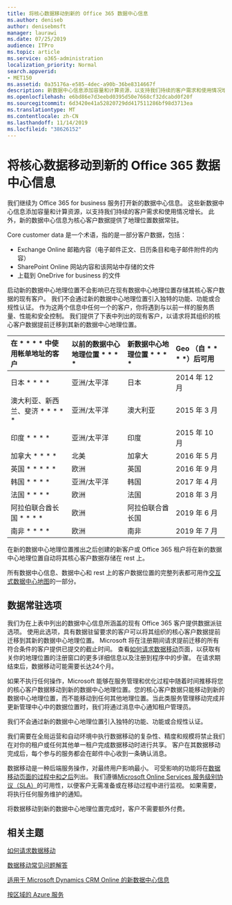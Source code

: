 ```yaml
---
title: 将核心数据移动到新的 Office 365 数据中心信息
ms.author: deniseb
author: denisebmsft
manager: laurawi
ms.date: 07/25/2019
audience: ITPro
ms.topic: article
ms.service: o365-administration
localization_priority: Normal
search.appverid:
- MET150
ms.assetid: 0a35176a-e585-4dec-a90b-36be8314667f
description: 新数据中心信息添加容量和计算资源，以支持我们持续的客户需求和使用情况增长。 此外，新的数据中心信息为核心客户数据提供了地理位置数据常驻。 Core customer data 是一个术语，指在 Microsoft Online Services 术语： Exchange Online 邮箱内容（电子邮件正文、日历条目和电子邮件附件的内容）、SharePoint Online 网站内容和文件中定义的客户数据子集。存储在该网站中，并将文件上传到 OneDrive for business。
ms.openlocfilehash: e6bd86e7d3eebd0395d50e7668cf32dcabd0f20f
ms.sourcegitcommit: 6d3420e41a52820729dd417511286bf98d3713ea
ms.translationtype: MT
ms.contentlocale: zh-CN
ms.lasthandoff: 11/14/2019
ms.locfileid: "38626152"
---
```

# <a name="moving-core-data-to-new-office-365-datacenter-geos"></a>将核心数据移动到新的 Office 365 数据中心信息

我们继续为 Office 365 for business 服务打开新的数据中心信息。 这些新数据中心信息添加容量和计算资源，以支持我们持续的客户需求和使用情况增长。 此外，新的数据中心信息为核心客户数据提供了地理位置数据常驻。 

Core customer data 是一个术语，指的是一部分客户数据，包括： 
- Exchange Online 邮箱内容（电子邮件正文、日历条目和电子邮件附件的内容）
- SharePoint Online 网站内容和该网站中存储的文件
- 上载到 OneDrive for business 的文件 
  
启动新的数据中心地理位置不会影响已在现有数据中心地理位置存储其核心客户数据的现有客户。 我们不会通过新的数据中心地理位置引入独特的功能、功能或合规性认证。 作为这两个信息中任何一个的客户，你将遇到与以前一样的服务质量、性能和安全控制。 我们提供了下表中列出的现有客户，以请求将其组织的核心客户数据提前迁移到其新的数据中心地理位置。
  
|在 * * * * 中使用帐单地址的客户|以前的数据中心地理位置 * * * *|新数据中心地理位置 * * * *|Geo （自 * * * *）后可用|
|:-----|:-----|:-----|:-----|
|日本 * * * *| 亚洲/太平洋 | 日本 | 2014 年 12 月 |
|澳大利亚、新西兰、斐济 * * * * *| 亚洲/太平洋 | 澳大利亚 | 2015 年 3 月 |
|印度 * * * *| 亚洲/太平洋 | 印度 | 2015 年 10 月 |
|加拿大 * * * *| 北美 | 加拿大 | 2016 年 5 月 |
|英国 * * * * *| 欧洲 | 英国 | 2016 年 9 月 |
|韩国 * * * *| 亚洲/太平洋 | 韩国 | 2017 年 4 月 |
|法国 * * * *| 欧洲 | 法国 | 2018 年 3 月 |
|阿拉伯联合酋长国 * * * *| 欧洲 | 阿拉伯联合酋长国 | 2019 年 6 月 |
|南非 * * * *| 欧洲 | 南非 | 2019 年 7 月 |
  
在新的数据中心地理位置推出之后创建的新客户或 Office 365 租户将在新的数据中心地理位置自动将其核心客户数据存储在 rest 上。
  
所有数据中心信息、数据中心和 rest 上的客户数据位置的完整列表都可用作[交互式数据中心地图](https://office.com/datamaps)的一部分。 
  
## <a name="data-residency-option"></a>数据常驻选项

我们为在上表中列出的数据中心信息所涵盖的现有 Office 365 客户提供数据派驻选项。 使用此选项，具有数据驻留要求的客户可以将其组织的核心客户数据提前迁移到其新的数据中心地理位置。  Microsoft 将在注册期间请求提前迁移的所有符合条件的客户提供已提交的截止时间。  查看[如何请求数据移动](request-your-data-move.md)页面，以获取有关你的地理位置的注册窗口的更多详细信息以及注册到程序中的步骤。  在请求期结束后，数据移动可能需要长达24个月。

如果不执行任何操作，Microsoft 能够在服务管理和优化过程中随着时间推移将您的核心客户数据移动到新的数据中心地理位置。您的核心客户数据只能移动到新的数据中心地理位置，而不能移动到任何其他地理位置。当此类服务管理移动完成并更新管理中心中的数据位置时，我们将通过消息中心通知租户管理员。
   
我们不会通过新的数据中心地理位置引入独特的功能、功能或合规性认证。
    
我们需要在全局运营和自动环境中执行数据移动的复杂性、精度和规模将禁止我们在对你的租户或任何其他单一租户完成数据移动时进行共享。 客户在其数据移动完成后，每个参与的服务都会在邮件中心收到一条确认消息。 
    
数据移动是一种后端服务操作，对最终用户影响最小。 可受影响的功能将在[数据移动页面的过程中和之后](during-and-after-your-data-move.md)列出。 我们遵循[Microsoft Online Services 服务级别协议（SLA）](https://go.microsoft.com/fwlink/p/?LinkId=523897)的可用性，以便客户无需准备或在移动过程中进行监视。 如果需要，将执行任何服务维护的通知。 

将数据移动到新的数据中心地理位置完成时，客户不需要额外付费。
    
## <a name="related-topics"></a>相关主题 
 
[如何请求数据移动](request-your-data-move.md)
    
[数据移动常见问题解答](data-move-faq.md)
  
[适用于 Microsoft Dynamics CRM Online 的新数据中心信息](https://go.microsoft.com/fwlink/p/?Linkid=615924)
  
[按区域的 Azure 服务](https://azure.microsoft.com/regions/)
